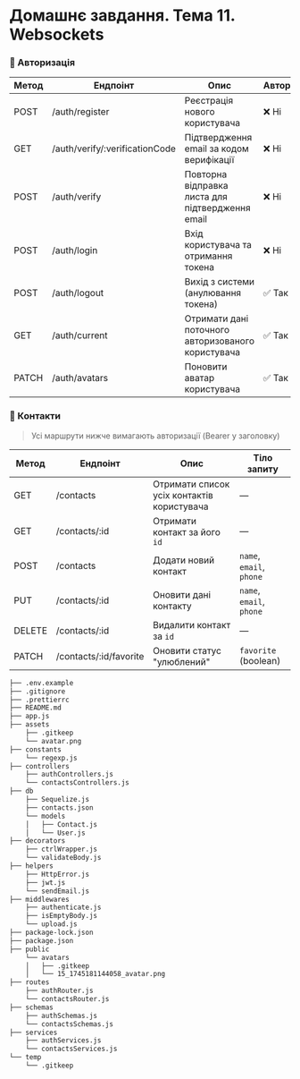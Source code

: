# Домашнє завдання. Тема 11. Websockets

### 🔐 Авторизація

| Метод | Ендпоінт                       | Опис                                               | Авторизація |
| ----- | ------------------------------ | -------------------------------------------------- | ----------- |
| POST  | /auth/register                 | Реєстрація нового користувача                      | ❌ Ні       |
| GET   | /auth/verify/:verificationCode | Підтвердження email за кодом верифікації           | ❌ Ні       |
| POST  | /auth/verify                   | Повторна відправка листа для підтвердження email   | ❌ Ні       |
| POST  | /auth/login                    | Вхід користувача та отримання токена               | ❌ Ні       |
| POST  | /auth/logout                   | Вихід з системи (анулювання токена)                | ✅ Так      |
| GET   | /auth/current                  | Отримати дані поточного авторизованого користувача | ✅ Так      |
| PATCH | /auth/avatars                  | Поновити аватар користувача                        | ✅ Так      |

### 📇 Контакти

> Усі маршрути нижче вимагають авторизації (Bearer <token> у заголовку)

| Метод  | Ендпоінт               | Опис                                       | Тіло запиту              |
| ------ | ---------------------- | ------------------------------------------ | ------------------------ |
| GET    | /contacts              | Отримати список усіх контактів користувача | —                        |
| GET    | /contacts/:id          | Отримати контакт за його `id`              | —                        |
| POST   | /contacts              | Додати новий контакт                       | `name`, `email`, `phone` |
| PUT    | /contacts/:id          | Оновити дані контакту                      | `name`, `email`, `phone` |
| DELETE | /contacts/:id          | Видалити контакт за `id`                   | —                        |
| PATCH  | /contacts/:id/favorite | Оновити статус "улюблений"                 | `favorite` (boolean)     |

```bash
├── .env.example
├── .gitignore
├── .prettierrc
├── README.md
├── app.js
├── assets
    ├── .gitkeep
    └── avatar.png
├── constants
    └── regexp.js
├── controllers
    ├── authControllers.js
    └── contactsControllers.js
├── db
    ├── Sequelize.js
    ├── contacts.json
    └── models
    │   ├── Contact.js
    │   └── User.js
├── decorators
    ├── ctrlWrapper.js
    └── validateBody.js
├── helpers
    ├── HttpError.js
    ├── jwt.js
    └── sendEmail.js
├── middlewares
    ├── authenticate.js
    ├── isEmptyBody.js
    └── upload.js
├── package-lock.json
├── package.json
├── public
    └── avatars
    │   ├── .gitkeep
    │   └── 15_1745181144058_avatar.png
├── routes
    ├── authRouter.js
    └── contactsRouter.js
├── schemas
    ├── authSchemas.js
    └── contactsSchemas.js
├── services
    ├── authServices.js
    └── contactsServices.js
└── temp
    └── .gitkeep
```
